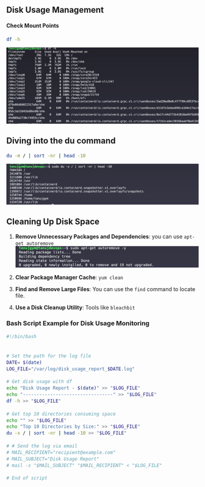 ## Disk Usage Management

#### Check Mount Points
```bash
df -h 
```
![alt text](image.png)
## Diving into the du command

```bash
du -m / | sort -nr | head -10
```
![alt text](image-1.png)

## Cleaning Up Disk Space
1. **Remove Unnecessary Packages and Dependencies**:  you can use `apt-get autoremove`
![alt text](image-2.png)
2. **Clear Package Manager Cache**: `yum clean`

3. **Find and Remove Large Files**: You can use the `find` command to locate file.

4. **Use a Disk Cleanup Utility**: Tools like `bleachbit` 

### Bash Script Example for Disk Usage Monitoring

```bash
#!/bin/bash


# Set the path for the log file
DATE= $(date)
LOG_FILE="/var/log/disk_usage_report_$DATE.log"

# Get disk usage with df
echo "Disk Usage Report - $(date)" >> "$LOG_FILE"
echo "---------------------------------" >> "$LOG_FILE"
df -h >> "$LOG_FILE"

# Get top 10 directories consuming space
echo "" >> "$LOG_FILE"
echo "Top 10 Directories by Size:" >> "$LOG_FILE"
du -x / | sort -nr | head -10 >> "$LOG_FILE"

# # Send the log via email
# MAIL_RECIPIENT="recipient@example.com"
# MAIL_SUBJECT="Disk Usage Report"
# mail -s "$MAIL_SUBJECT" "$MAIL_RECIPIENT" < "$LOG_FILE"

# End of script
```